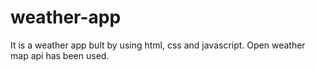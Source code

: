# weather-app
It is a weather app bult by using html, css and javascript. Open weather map api has been used.
